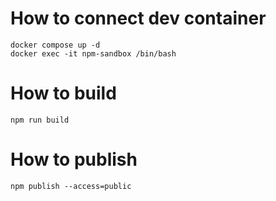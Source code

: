 # How to connect dev container

```
docker compose up -d
docker exec -it npm-sandbox /bin/bash
```

# How to build

```
npm run build
```

# How to publish

```
npm publish --access=public
```